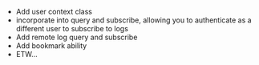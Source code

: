 - Add user context class
 - incorporate into query and subscribe, allowing you to authenticate as a different user to subscribe to logs
- Add remote log query and subscribe
- Add bookmark ability
- ETW...
